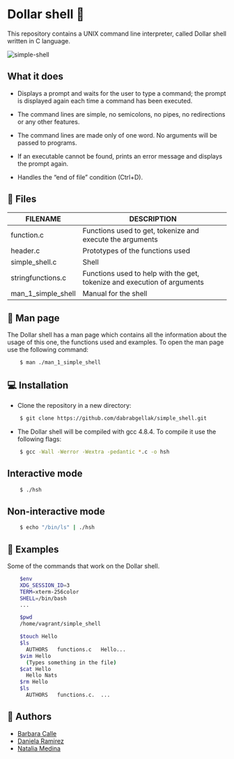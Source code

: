 # Dollar shell  :shell:

This repository contains a UNIX command line interpreter, called Dollar shell written in C language.

![simple-shell](https://media.giphy.com/media/UW7G17H9PLQbw1ksHX/giphy.gif)

## What it does

 - Displays a prompt and waits for the user to type a command; the prompt is displayed again each time a command has been executed.

 - The command lines are simple, no semicolons, no pipes, no redirections or any other features.

 - The command lines are made only of one word. No arguments will be passed to programs.

 - If an executable cannot be found, prints an error message and displays the prompt again.

 - Handles the “end of file” condition (Ctrl+D).

## :open_file_folder: Files

FILENAME | DESCRIPTION | 
------------ | -------------
function.c | Functions used to get, tokenize and execute the arguments 
header.c | Prototypes of the functions used
simple_shell.c | Shell
stringfunctions.c | Functions used to help with the get, tokenize and execution of arguments
man_1_simple_shell | Manual for the shell

## :book: Man page

The Dollar shell has a man page which contains all the information about the usage of this one, the functions used and examples. To open the man page use the following command:

```bash
    $ man ./man_1_simple_shell
```

## :computer:  Installation 

- Clone the repository in a new directory:

```bash
    $ git clone https://github.com/dabrabgellak/simple_shell.git
```

- The Dollar shell will be compiled with gcc 4.8.4. To compile it use the following flags:

```bash
    $ gcc -Wall -Werror -Wextra -pedantic *.c -o hsh
```

## Interactive mode

```bash
    $ ./hsh
```
## Non-interactive mode

```bash
    $ echo "/bin/ls" | ./hsh
```

## :pushpin: Examples

Some of the commands that work on the Dollar shell.

```bash
    $env
    XDG_SESSION_ID=3
    TERM=xterm-256color
    SHELL=/bin/bash
    ...
```

```bash
    $pwd
    /home/vagrant/simple_shell
```

```bash
    $touch Hello
    $ls
      AUTHORS	functions.c   Hello...
    $vim Hello
      (Types something in the file)
    $cat Hello
      Hello Nats
    $rm Hello
    $ls
      AUTHORS	functions.c.  ...
```


## :dancers: Authors
- [Barbara Calle](@889@holbertonschool.com)
- [Daniela Ramirez](dans@dans.com)
- [Natalia Medina](@865@holbertonschool.com)
